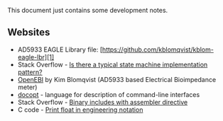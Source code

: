 This document just contains some development notes.

Websites
--------

 * AD5933 EAGLE Library file: [https://github.com/kblomqvist/kblom-eagle-lbr][1]
 * Stack Overflow - [Is there a typical state machine implementation pattern?][2]
 * [OpenEBI][3] by Kim Blomqvist (AD5933 based Electrical Bioimpedance meter)
 * [docopt][4] - language for description of command-line interfaces
 * Stack Overflow - [Binary includes with assembler directive][5]
 * C code - [Print float in engineering notation][6]

[1]: https://github.com/kblomqvist/kblom-eagle-lbr
[2]: http://stackoverflow.com/questions/133214/is-there-a-typical-state-machine-implementation-pattern
[3]: https://github.com/openebi
[4]: http://docopt.org/
[5]: http://stackoverflow.com/questions/15594988/objcopy-prepends-directory-pathname-to-symbol-name/18413411#18413411
[6]: http://www.cs.tut.fi/~jkorpela/c/eng.html

